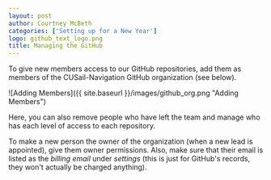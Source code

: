 ```yaml
---
layout: post
author: Courtney McBeth
categories: ['Setting up for a New Year']
logo: github_text_logo.png
title: Managing the GitHub
---
```


To give new members access to our GitHub repositories, add them as members of the CUSail-Navigation GitHub organization (see below).

![Adding Members]({{ site.baseurl }}/images/github_org.png "Adding Members")

Here, you can also remove people who have left the team and manage who has each level of access to each repository.

To make a new person the owner of the organization (when a new lead is appointed), give them owner permissions. Also, make sure that their email is listed as the _billing email_ under _settings_ (this is just for GitHub's records, they won't actually be charged anything).